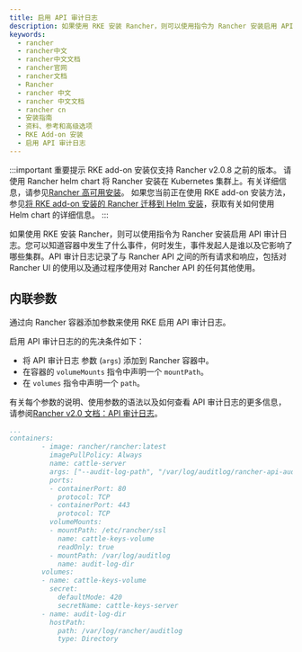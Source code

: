 ```yaml
---
title: 启用 API 审计日志
description: 如果使用 RKE 安装 Rancher，则可以使用指令为 Rancher 安装启用 API 审计日志。您可以知道容器中发生了什么事件，何时发生，事件发起人是谁以及它影响了哪些集群。API 审计日志记录了与 Rancher API 之间的所有请求和响应，包括对 Rancher UI 的使用以及通过程序使用对 Rancher API 的任何其他使用。
keywords:
  - rancher
  - rancher中文
  - rancher中文文档
  - rancher官网
  - rancher文档
  - Rancher
  - rancher 中文
  - rancher 中文文档
  - rancher cn
  - 安装指南
  - 资料、参考和高级选项
  - RKE Add-on 安装
  - 启用 API 审计日志
---
```


:::important 重要提示
RKE add-on 安装仅支持 Rancher v2.0.8 之前的版本。
请使用 Rancher helm chart 将 Rancher 安装在 Kubernetes 集群上。有关详细信息，请参见[Rancher 高可用安装](/docs/rancher2/installation_new/install-rancher-on-k8s/_index)。
如果您当前正在使用 RKE add-on 安装方法，参见[将 RKE add-on 安装的 Rancher 迁移到 Helm 安装](/docs/rancher2/installation_new/install-rancher-on-k8s/upgrades/migrating-from-rke-add-on/_index)，获取有关如何使用 Helm chart 的详细信息。
:::

如果使用 RKE 安装 Rancher，则可以使用指令为 Rancher 安装启用 API 审计日志。您可以知道容器中发生了什么事件，何时发生，事件发起人是谁以及它影响了哪些集群。API 审计日志记录了与 Rancher API 之间的所有请求和响应，包括对 Rancher UI 的使用以及通过程序使用对 Rancher API 的任何其他使用。

## 内联参数

通过向 Rancher 容器添加参数来使用 RKE 启用 API 审计日志。

启用 API 审计日志的的先决条件如下：

- 将 API 审计日志 参数 (`args`) 添加到 Rancher 容器中。
- 在容器的 `volumeMounts` 指令中声明一个 `mountPath`。
- 在 `volumes` 指令中声明一个 `path`。

有关每个参数的说明、使用参数的语法以及如何查看 API 审计日志的更多信息，请参阅[Rancher v2.0 文档：API 审计日志](/docs/rancher2/installation_new/resources/advanced/api-audit-log/_index)。

```yaml
...
containers:
        - image: rancher/rancher:latest
          imagePullPolicy: Always
          name: cattle-server
          args: ["--audit-log-path", "/var/log/auditlog/rancher-api-audit.log", "--audit-log-maxbackup", "5", "--audit-log-maxsize", "50", "--audit-level", "2"]
          ports:
          - containerPort: 80
            protocol: TCP
          - containerPort: 443
            protocol: TCP
          volumeMounts:
          - mountPath: /etc/rancher/ssl
            name: cattle-keys-volume
            readOnly: true
          - mountPath: /var/log/auditlog
            name: audit-log-dir
        volumes:
        - name: cattle-keys-volume
          secret:
            defaultMode: 420
            secretName: cattle-keys-server
        - name: audit-log-dir
          hostPath:
            path: /var/log/rancher/auditlog
            type: Directory
```

